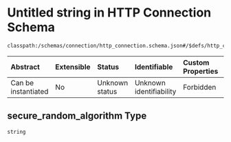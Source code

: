 # Untitled string in HTTP Connection Schema

```txt
classpath:/schemas/connection/http_connection.schema.json#/$defs/http_connection_ssl_context/properties/secure_random_algorithm
```



| Abstract            | Extensible | Status         | Identifiable            | Custom Properties | Additional Properties | Access Restrictions | Defined In                                                                                                |
| :------------------ | :--------- | :------------- | :---------------------- | :---------------- | :-------------------- | :------------------ | :-------------------------------------------------------------------------------------------------------- |
| Can be instantiated | No         | Unknown status | Unknown identifiability | Forbidden         | Allowed               | none                | [http\_connection.schema.json\*](../../out/connection/http_connection.schema.json "open original schema") |

## secure\_random\_algorithm Type

`string`

